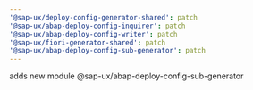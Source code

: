 ```yaml
---
'@sap-ux/deploy-config-generator-shared': patch
'@sap-ux/abap-deploy-config-inquirer': patch
'@sap-ux/abap-deploy-config-writer': patch
'@sap-ux/fiori-generator-shared': patch
'@sap-ux/abap-deploy-config-sub-generator': patch
---
```


adds new module @sap-ux/abap-deploy-config-sub-generator
